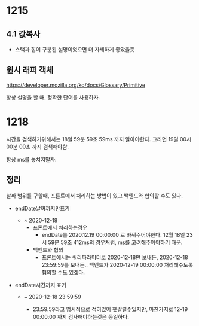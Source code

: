 # 1215

## 4.1 값복사

- 스택과 힙이 구분된 설명이었으면 더 자세하게 좋았을듯



## 원시 래퍼 객체

https://developer.mozilla.org/ko/docs/Glossary/Primitive

항상 설명을 할 때, 정확한 단어를 사용하자.



# 1218

시간을 검색하기위해서는 18일 59분 59초 59ms 까지 알아야한다. 그러면 19일 00시 00분 00초 까지 검색해야함. 

항상 ms를 놓치지말자.



## 정리

날짜 범위를 구할때, 프론트에서 처리하는 방법이 있고 백엔드와 협의할 수도 있다.

- endDate날짜까지만표기

  - ~ 2020-12-18
    - 프론트에서 처리하는경우
      - endDate를 2020.12.19 00:00:00 로 바꿔주어야한다.
        12월 18일 23시 59분 59초 412ms의 경우처럼, ms를 고려해주어야하기 때문.
    - 백엔드와 협의
      - 프론트에서는 쿼리파라미터로 2020-12-18만 보내든, 2020-12-18 23:59:59를 보내든.. 백엔드가 2020-12-19 00:00:00 처리해주도록 협의할 수도 있겠다.

- endDate시간까지 표기

  - ~ 2020-12-18 23:59:59

    - 23:59:59라고 명시적으로 적혀있어 헷갈릴수있지만, 마찬가지로 12-19 00:00:00 까지 검사해야하는것은 동일하다.

      